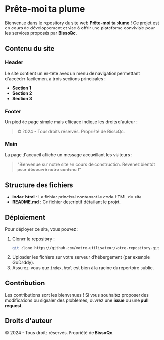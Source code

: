 # Prête-moi ta plume

Bienvenue dans le repository du site web **Prête-moi ta plume** ! Ce projet est en cours de développement et vise à offrir une plateforme conviviale pour les services proposés par **BissoQc**.

## Contenu du site

### Header
Le site contient un en-tête avec un menu de navigation permettant d'accéder facilement à trois sections principales :
- **Section 1**
- **Section 2**
- **Section 3**

### Footer
Un pied de page simple mais efficace indique les droits d'auteur :
> &copy; 2024 - Tous droits réservés. Propriété de BissoQc.

### Main
La page d'accueil affiche un message accueillant les visiteurs :
> "Bienvenue sur notre site en cours de construction. Revenez bientôt pour découvrir notre contenu !"

## Structure des fichiers
- **index.html** : Le fichier principal contenant le code HTML du site.
- **README.md** : Ce fichier descriptif détaillant le projet.

## Déploiement
Pour déployer ce site, vous pouvez :
1. Cloner le repository :
   ```bash
   git clone https://github.com/votre-utilisateur/votre-repository.git
   ```
2. Uploader les fichiers sur votre serveur d'hébergement (par exemple GoDaddy).
3. Assurez-vous que `index.html` est bien à la racine du répertoire public.

## Contribution
Les contributions sont les bienvenues ! Si vous souhaitez proposer des modifications ou signaler des problèmes, ouvrez une **issue** ou une **pull request**.

## Droits d'auteur
&copy; 2024 - Tous droits réservés. Propriété de **BissoQc**.
